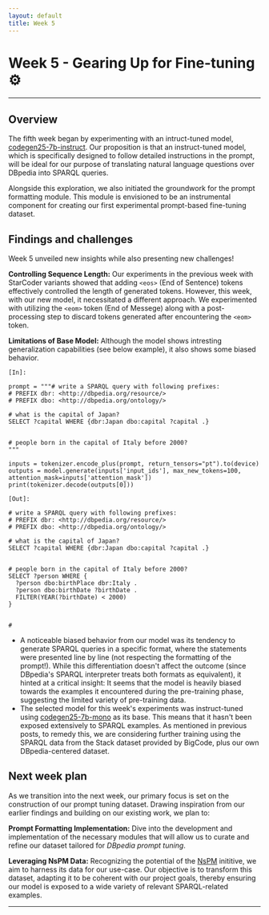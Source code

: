```yaml
---
layout: default
title: Week 5
---
```


# Week 5 - Gearing Up for Fine-tuning ⚙️

---

## Overview
The fifth week began by experimenting with an intruct-tuned model, [codegen25-7b-instruct]. Our proposition is that an instruct-tuned model, which is specifically designed to follow detailed instructions in the prompt, will be ideal for our purpose of translating natural language questions over DBpedia into SPARQL queries.

Alongside this exploration, we also initiated the groundwork for the prompt formatting module. This module is envisioned to be an instrumental component for creating our first experimental prompt-based fine-tuning dataset.



## Findings and challenges 

Week 5 unveiled new insights while also presenting new challenges! 

**Controlling Sequence Length:** Our experiments in the previous week with StarCoder variants showed that adding `<eos>` (End of Sentence) tokens effectively controlled the length of generated tokens. However, this week, with our new model, it necessitated a different approach. We experimented with utilizing the `<eom>` token (End of Messege) along with a post-processing step to discard tokens generated after encountering the `<eom>` token. 

**Limitations of Base Model:** 
Although the model shows intresting generalization capabilities (see below example), it also shows some biased behavior. 

`[In]:`
```
prompt = """# write a SPARQL query with following prefixes:
# PREFIX dbr: <http://dbpedia.org/resource/>
# PREFIX dbo: <http://dbpedia.org/ontology/>

# what is the capital of Japan?
SELECT ?capital WHERE {dbr:Japan dbo:capital ?capital .}


# people born in the capital of Italy before 2000?
"""

inputs = tokenizer.encode_plus(prompt, return_tensors="pt").to(device)
outputs = model.generate(inputs['input_ids'], max_new_tokens=100, attention_mask=inputs['attention_mask'])
print(tokenizer.decode(outputs[0]))
```
`[Out]:`
```
# write a SPARQL query with following prefixes:
# PREFIX dbr: <http://dbpedia.org/resource/>
# PREFIX dbo: <http://dbpedia.org/ontology/>

# what is the capital of Japan?
SELECT ?capital WHERE {dbr:Japan dbo:capital ?capital .}


# people born in the capital of Italy before 2000?
SELECT ?person WHERE {
  ?person dbo:birthPlace dbr:Italy .
  ?person dbo:birthDate ?birthDate .
  FILTER(YEAR(?birthDate) < 2000)
}


#
```

-  A noticeable biased behavior from our model was its tendency to generate SPARQL queries in a specific format, where the statements were presented line by line (not respecting the formatting of the prompt!). While this differentiation doesn't affect the outcome (since DBpedia's SPARQL interpreter treats both formats as equivalent), it hinted at a critical insight: It seems that the model is heavily biased towards the examples it encountered during the pre-training phase, suggesting the limited variety of pre-training data.
- The selected model for this week's experiments was instruct-tuned using [codegen25-7b-mono] as its base. This means that it hasn't been exposed extensively to SPARQL examples. As mentioned in previous posts, to remedy this, we are considering further training using the SPARQL data from the Stack dataset provided by BigCode, plus our own DBpedia-centered dataset. 


## Next week plan
As we transition into the next week, our primary focus is set on the construction of our prompt tuning dataset. Drawing inspiration from our earlier findings and building on our existing work, we plan to:

**Prompt Formatting Implementation:** Dive into the development and implementation of the necessary modules that will allow us to curate and refine our dataset tailored for *DBpedia prompt tuning*.

**Leveraging NsPM Data:** Recognizing the potential of the [NsPM] inititive, we aim to harness its data for our use-case. Our objective is to transform this dataset, adapting it to be coherent with our project goals, thereby ensuring our model is exposed to a wide variety of relevant SPARQL-related examples.


----
[codegen25-7b-instruct]: https://huggingface.co/Salesforce/codegen25-7b-instruct
[codegen25-7b-mono]: https://huggingface.co/Salesforce/codegen25-7b-mono
[NsPM]: https://github.com/dbpedia/neural-qa